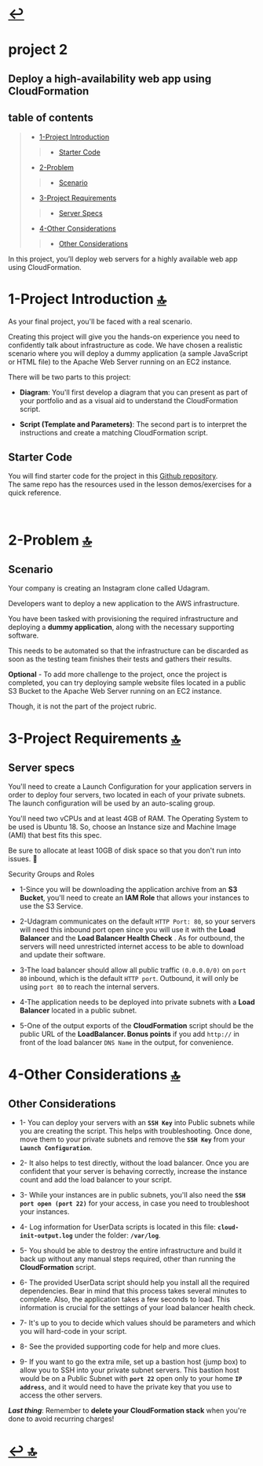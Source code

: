# [ ↩ ](https://github.com/mohamedelfal/UdacityAdvancedCloudDevOps/)
# project 2
## Deploy a high-availability web app using CloudFormation

## table of contents
>* [1-Project Introduction](#1-project-introduction-)
>> * [Starter Code](#starter-code)
>* [2-Problem](#2-problem-)
>> * [Scenario](#scenario)
>* [3-Project Requirements](#3-project-requirements-)
>> * [Server Specs](#server-specs)
>* [4-Other Considerations](#4-other-considerations-)
>> * [Other Considerations](#other-considerations)

In this project, you’ll deploy web servers for a highly available web app using CloudFormation.

# 1-Project Introduction [🔝](#project-2)
As your final project, you'll be faced with a real scenario.

Creating this project will give you the hands-on experience you need to confidently talk about infrastructure as code. We have chosen a realistic scenario where you will deploy a dummy application (a sample JavaScript or HTML file) to the Apache Web Server running on an EC2 instance.

There will be two parts to this project:

* **Diagram**: You'll first develop a diagram that you can present as part of your portfolio and as a visual aid to understand the CloudFormation script.

* **Script (Template and Parameters)**: The second part is to interpret the instructions and create a matching CloudFormation script.

## Starter Code

You will find starter code for the project in this [Github repository](https://github.com/udacity/nd9991-c2-Infrastructure-as-Code-v1). <br>
The same repo has the resources used in the lesson demos/exercises for a quick reference.

<br>

# 2-Problem [🔝](#project-2)

## Scenario

Your company is creating an Instagram clone called Udagram.

Developers want to deploy a new application to the AWS infrastructure.

You have been tasked with provisioning the required infrastructure and deploying a **dummy application**, along with the necessary supporting software.

This needs to be automated so that the infrastructure can be discarded as soon as the testing team finishes their tests and gathers their results.

**Optional** - To add more challenge to the project, once the project is completed, you can try deploying sample website files located in a public S3 Bucket to the Apache Web Server running on an EC2 instance. 

Though, it is not the part of the project rubric.

# 3-Project Requirements [🔝](#project-2)

## Server specs


You'll need to create a Launch Configuration for your application servers in order to deploy four servers, two located in each of your private subnets. The launch configuration will be used by an auto-scaling group.

You'll need two vCPUs and at least 4GB of RAM. The Operating System to be used is Ubuntu 18. So, choose an Instance size and Machine Image (AMI) that best fits this spec.

Be sure to allocate at least 10GB of disk space so that you don't run into issues. 

Security Groups and Roles


* 1-Since you will be downloading the application archive from an **S3 Bucket**, you'll need to create an **IAM Role** that allows your instances to use the S3 Service.

* 2-Udagram communicates on the default `HTTP Port: 80`, so your servers will need this inbound port open since you will use it with the **Load Balancer**  and the **Load Balancer Health Check** . 
As for outbound, the servers will need unrestricted internet access to be able to download and update their software.

* 3-The load balancer should allow all public traffic `(0.0.0.0/0)` on `port 80` inbound, which is the default `HTTP port`. 
Outbound, it will only be using `port 80` to reach the internal servers.

* 4-The application needs to be deployed into private subnets with a **Load Balancer** located in a public subnet.

* 5-One of the output exports of the **CloudFormation** script should be the public URL of the **LoadBalancer. Bonus points** if you add `http://` in front of the load balancer `DNS Name` in the output, for convenience.


# 4-Other Considerations [🔝](#project-2)

## Other Considerations


* 1- You can deploy your servers with an **`SSH Key`** into Public subnets while you are creating the script. 
 This helps with troubleshooting. Once done, move them to your private subnets and remove the **`SSH Key`** from your **`Launch Configuration`**.

* 2- It also helps to test directly, without the load balancer. Once you are confident that your server is behaving correctly, increase the instance count and add the load balancer to your script.

* 3- While your instances are in public subnets, you'll also need the **`SSH port open (port 22)`** for your access, in case you need to troubleshoot your instances.

* 4- Log information for UserData scripts is located in this file: **`cloud-init-output.log`** under the folder: **`/var/log`**.

* 5- You should be able to destroy the entire infrastructure and build it back up without any manual steps required, other than running the **CloudFormation** script.

* 6- The provided UserData script should help you install all the required dependencies. 
Bear in mind that this process takes several minutes to complete. Also, the application takes a few seconds to load. 
This information is crucial for the settings of your load balancer health check.

* 7- It's up to you to decide which values should be parameters and which you will hard-code in your script.

* 8- See the provided supporting code for help and more clues.

* 9- If you want to go the extra mile, set up a bastion host (jump box) to allow you to SSH into your private subnet servers. 
This bastion host would be on a Public Subnet with **`port 22`** open only to your home **`IP address`**, and it would need to have the private key that you use to access the other servers.

***Last thing***: Remember to **delete your CloudFormation stack** when you're done to avoid recurring charges!

# [ ↩ ](https://github.com/mohamedelfal/UdacityAdvancedCloudDevOps/) [🔝](#project-2)
